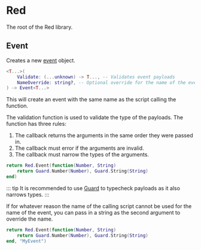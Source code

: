 # Red

The root of the Red library.

## Event

Creates a new [event](./Event/index) object.

```lua
<T...>(
	Validate: (...unknown) -> T..., -- Validates event payloads
	NameOverride: string?, -- Optional override for the name of the event
) -> Event<T...>
```

This will create an event with the same name as the script calling the function.

The validation function is used to validate the type of the payloads. The function has three rules:

1. The callback returns the arguments in the same order they were passed in.
2. The callback must error if the arguments are invalid.
3. The callback must narrow the types of the arguments.

```lua
return Red.Event(function(Number, String)
	return Guard.Number(Number), Guard.String(String)
end)
```

::: tip
It is recommended to use [Guard](https://util.redblox.dev/guard) to typecheck payloads as it also narrows types.
:::

If for whatever reason the name of the calling script cannot be used for the name of the event, you can pass in a string as the second argument to override the name.

```lua
return Red.Event(function(Number, String)
	return Guard.Number(Number), Guard.String(String)
end, "MyEvent")
```
